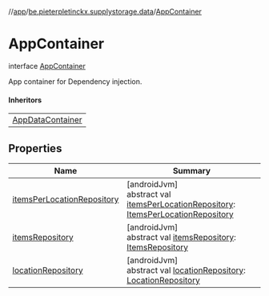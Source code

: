 //[app](../../../index.md)/[be.pieterpletinckx.supplystorage.data](../index.md)/[AppContainer](index.md)

# AppContainer

interface [AppContainer](index.md)

App container for Dependency injection.

#### Inheritors

| |
|---|
| [AppDataContainer](../-app-data-container/index.md) |

## Properties

| Name | Summary |
|---|---|
| [itemsPerLocationRepository](items-per-location-repository.md) | [androidJvm]<br>abstract val [itemsPerLocationRepository](items-per-location-repository.md): [ItemsPerLocationRepository](../../be.pieterpletinckx.supplystorage.data.itemPerLocation/-items-per-location-repository/index.md) |
| [itemsRepository](items-repository.md) | [androidJvm]<br>abstract val [itemsRepository](items-repository.md): [ItemsRepository](../../be.pieterpletinckx.supplystorage.data.item/-items-repository/index.md) |
| [locationRepository](location-repository.md) | [androidJvm]<br>abstract val [locationRepository](location-repository.md): [LocationRepository](../../be.pieterpletinckx.supplystorage.data.location/-location-repository/index.md) |

